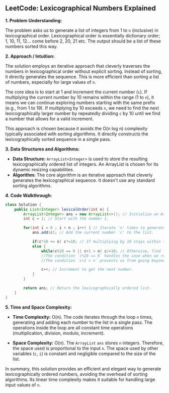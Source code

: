 ## LeetCode: Lexicographical Numbers Explained

**1. Problem Understanding:**

The problem asks us to generate a list of integers from 1 to `n` (inclusive) in lexicographical order.  Lexicographical order is essentially dictionary order;  1, 10, 11, 12... come before 2, 20, 21 etc.  The output should be a list of these numbers sorted this way.

**2. Approach / Intuition:**

The solution employs an iterative approach that cleverly traverses the numbers in lexicographical order without explicit sorting.  Instead of sorting, it directly generates the sequence.  This is more efficient than sorting a list of numbers, especially for large values of `n`.

The core idea is to start at 1 and increment the current number (`c`).  If multiplying the current number by 10 remains within the range (1 to `n`), it means we can continue exploring numbers starting with the same prefix (e.g., from 1 to 19). If multiplying by 10 exceeds `n`, we need to find the next lexicographically larger number by repeatedly dividing `c` by 10 until we find a number that allows for a valid increment.

This approach is chosen because it avoids the O(n log n) complexity typically associated with sorting algorithms.  It directly constructs the lexicographically sorted sequence in a single pass.


**3. Data Structures and Algorithms:**

* **Data Structure:** `ArrayList<Integer>` is used to store the resulting lexicographically ordered list of integers.  An ArrayList is chosen for its dynamic resizing capabilities.
* **Algorithm:** The core algorithm is an iterative approach that cleverly generates the lexicographical sequence. It doesn't use any standard sorting algorithms.


**4. Code Walkthrough:**

```java
class Solution {
    public List<Integer> lexicalOrder(int n) {
        ArrayList<Integer> ans = new ArrayList<>(); // Initialize an ArrayList to store the result.
        int c = 1; // Start with the number 1.

        for(int i = 0 ; i < n ; i++) { // Iterate 'n' times to generate 'n' numbers.
            ans.add(c); // Add the current number 'c' to the list.

            if(c*10 <= n) c*=10; // If multiplying by 10 stays within the range, extend the prefix.
            else {
                while(c%10 == 9 || c+1 > n) c/=10; // Otherwise, find the next lexicographical number.
                //The condition `c%10 == 9` handles the case when we reach the end of a prefix (e.g., from 9 to 10).
                //The condition `c+1 > n` prevents us from going beyond the upper limit 'n'.

                c++; // Increment to get the next number.
            }
        }

        return ans; // Return the lexicographically ordered list.
    }
}
```

**5. Time and Space Complexity:**

* **Time Complexity:** O(n). The code iterates through the loop `n` times, generating and adding each number to the list in a single pass.  The operations inside the loop are all constant time operations (multiplication, division, modulo, increment).

* **Space Complexity:** O(n). The `ArrayList` `ans` stores `n` integers. Therefore, the space used is proportional to the input `n`.  The space used by other variables (`c`, `i`) is constant and negligible compared to the size of the list.


In summary, this solution provides an efficient and elegant way to generate lexicographically ordered numbers, avoiding the overhead of sorting algorithms. Its linear time complexity makes it suitable for handling large input values of `n`.
